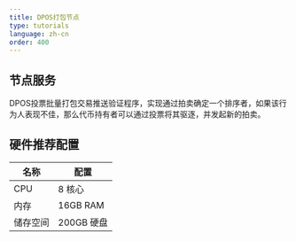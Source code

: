 ```yaml
---
title: DPOS打包节点
type: tutorials
language: zh-cn
order: 400
---
```


## 节点服务

DPOS投票批量打包交易推送验证程序，实现通过拍卖确定一个排序者，如果该行为人表现不佳，那么代币持有者可以通过投票将其驱逐，并发起新的拍卖。

## 硬件推荐配置

| 名称     | 配置       |
| -------- | -------- |
| CPU      | 8 核心     |
| 内存     | 16GB RAM   |
| 储存空间 | 200GB 硬盘 |

